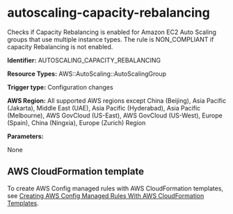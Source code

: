 # autoscaling\-capacity\-rebalancing<a name="autoscaling-capacity-rebalancing"></a>

Checks if Capacity Rebalancing is enabled for Amazon EC2 Auto Scaling groups that use multiple instance types\. The rule is NON\_COMPLIANT if capacity Rebalancing is not enabled\. 

**Identifier:** AUTOSCALING\_CAPACITY\_REBALANCING

**Resource Types:** AWS::AutoScaling::AutoScalingGroup

**Trigger type:** Configuration changes

**AWS Region:** All supported AWS regions except China \(Beijing\), Asia Pacific \(Jakarta\), Middle East \(UAE\), Asia Pacific \(Hyderabad\), Asia Pacific \(Melbourne\), AWS GovCloud \(US\-East\), AWS GovCloud \(US\-West\), Europe \(Spain\), China \(Ningxia\), Europe \(Zurich\) Region

**Parameters:**

None  

## AWS CloudFormation template<a name="w2aac12c33c15b9c49c17"></a>

To create AWS Config managed rules with AWS CloudFormation templates, see [Creating AWS Config Managed Rules With AWS CloudFormation Templates](aws-config-managed-rules-cloudformation-templates.md)\.